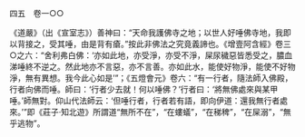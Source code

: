 四五　卷一○○

《道嚴》（出《宣室志》）善神曰：“天命我護佛寺之地；以世人好唾佛寺地，我即以背接之，受其唾，由是背有瘡。”按此非佛法之究竟義諦也。《增壹阿含經》卷三○之六：“舍利弗白佛：‘亦如此地，亦受淨，亦受不淨，屎尿穢惡皆悉受之，膿血涕唾終不逆之。然此地亦不言惡，亦不言善。亦如此水，能使好物淨，能使不好物淨，無有異想。我今此心如是’”；《五燈會元》卷六：“有一行者，隨法師入佛殿，行者向佛而唾。師曰：‘行者少去就！何以唾佛？’行者曰：‘將無佛處來與某甲唾。’師無對。仰山代法師云：‘但唾行者，行者若有語，即向伊道：還我無行者處來。’”即《莊子·知北遊》所謂道“無所不在”，“在螻蟻”，“在稊稗”，“在屎溺”，“無乎逃物”。